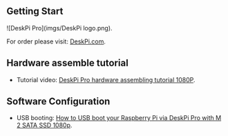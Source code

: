 ## Getting Start  
![DeskPi Pro](imgs/DeskPi logo.png).

For order please visit: [DeskPi.com](https://www.deskpi.com/).

## Hardware assemble tutorial

* Tutorial video: [DeskPi Pro hardware assembling tutorial 1080P](https://youtu.be/MB76Lt0VXuo).

## Software Configuration 

* USB booting: [How to USB boot your Raspberry Pi via DeskPi Pro with M 2 SATA SSD 1080p](https://youtu.be/wUHZb9E_WDQ).


